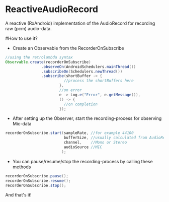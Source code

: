# ReactiveAudioRecord
A reactive (RxAndroid) implementation of the AudioRecord for recording raw (pcm) audio-data.

#How to use it?
* Create an Observable from the RecorderOnSubscribe
```java
//using the retrolambda syntax
Observable.create(recorderOnSubscribe)
                .observeOn(AndroidSchedulers.mainThread())
                .subscribeOn(Schedulers.newThread())
                .subscribe(shortBuffer -> {
                          //process the shortBuffers here
                        },
                        //on error 
                        e -> Log.e("Error", e.getMessage()),
                        () -> {
                          //on completion
                        });
```
* After setting up the Observer, start the recording-process for observing Mic-data
```java
recorderOnSubscribe.start(sampleRate, //for example 44100
                          bufferSize, //usually calculated from AudioRecord.getMinBufferSize
                          channel,    //Mono or Stereo
                          audioSource //MIC
                         );
```
* You can pause/resume/stop the recording-process by calling these methods
```java
recorderOnSubscribe.pause();
recorderOnSubscribe.resume();
recorderOnSubscribe.stop();
```
And that's it!
